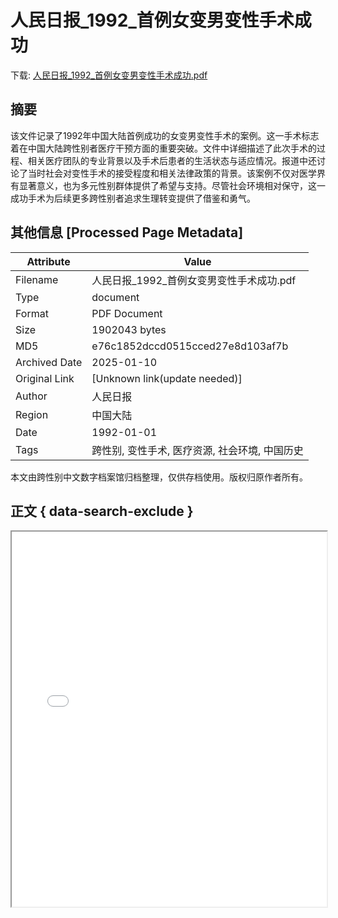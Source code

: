 # 人民日报_1992_首例女变男变性手术成功

<!-- tcd_download_link -->
下载: [人民日报_1992_首例女变男变性手术成功.pdf](人民日报_1992_首例女变男变性手术成功.pdf)
<!-- tcd_download_link_end -->

## 摘要

<!-- tcd_abstract -->
该文件记录了1992年中国大陆首例成功的女变男变性手术的案例。这一手术标志着在中国大陆跨性别者医疗干预方面的重要突破。文件中详细描述了此次手术的过程、相关医疗团队的专业背景以及手术后患者的生活状态与适应情况。报道中还讨论了当时社会对变性手术的接受程度和相关法律政策的背景。该案例不仅对医学界有显著意义，也为多元性别群体提供了希望与支持。尽管社会环境相对保守，这一成功手术为后续更多跨性别者追求生理转变提供了借鉴和勇气。

<!-- tcd_abstract_end -->

## 其他信息 [Processed Page Metadata]

| Attribute       | Value                                  |
|-----------------|----------------------------------------|
| Filename        | 人民日报_1992_首例女变男变性手术成功.pdf                             |
| Type            | document                                 |
| Format          | PDF Document                               |
| Size            | 1902043 bytes                           |
| MD5             | e76c1852dccd0515cced27e8d103af7b                                  |
| Archived Date   | 2025-01-10                             |
| Original Link   | [Unknown link(update needed)]                         |
| Author          | 人民日报                               |
| Region          | 中国大陆                               |
| Date            | 1992-01-01                                 |
| Tags            | 跨性别, 变性手术, 医疗资源, 社会环境, 中国历史                                 |

本文由跨性别中文数字档案馆归档整理，仅供存档使用。版权归原作者所有。


## 正文 { data-search-exclude }

<!-- tcd_main_text -->
<iframe src="../人民日报_1992_首例女变男变性手术成功.pdf" width="100%" height="600px">
    <p>无法显示PDF，请下载查看。</p>
</iframe>
<!-- tcd_main_text_end -->

